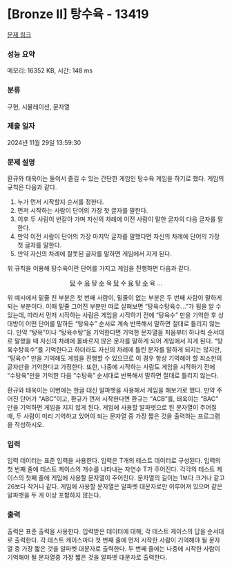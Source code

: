# [Bronze II] 탕수육 - 13419 

[문제 링크](https://www.acmicpc.net/problem/13419) 

### 성능 요약

메모리: 16352 KB, 시간: 148 ms

### 분류

구현, 시뮬레이션, 문자열

### 제출 일자

2024년 11월 29일 13:59:30

### 문제 설명

<p>환규와 태욱이는 둘이서 즐길 수 있는 간단한 게임인 탕수육 게임을 하기로 했다. 게임의 규칙은 다음과 같다.</p>

<ol>
	<li>누가 먼저 시작할지 순서를 정한다.</li>
	<li>먼저 시작하는 사람이 단어의 가장 첫 글자를 말한다.</li>
	<li>이후 두 사람이 번갈아 가며 자신의 차례에 이전 사람이 말한 글자의 다음 글자를 말한다.</li>
	<li>만약 이전 사람이 단어의 가장 마지막 글자를 말했다면 자신의 차례에 단어의 가장 첫 글자를 말한다.</li>
	<li>만약 자신의 차례에 잘못된 글자를 말하면 게임에서 지게 된다.</li>
</ol>

<p>위 규칙을 이용해 탕수육이란 단어를 가지고 게임을 진행하면 다음과 같다.</p>

<p style="text-align: center;"><u>탕</u> 수 <u>육</u> 탕 <u>수</u> 육 <u>탕</u> 수 <u>육</u> 탕 <u>수</u> 육 …</p>

<p>위 예시에서 밑줄 친 부분은 첫 번째 사람이, 밑줄이 없는 부분은 두 번째 사람이 말하게 되는 부분이다. 이때 밑줄 그어진 부분만 따로 살펴보면 “탕육수탕육수…”가 됨을 알 수 있는데, 따라서 먼저 시작하는 사람은 게임을 시작하기 전에 “탕육수” 만을 기억한 후 상대방이 어떤 단어를 말하든 “탕육수” 순서로 계속 반복해서 말하면 절대로 틀리지 않는다. 만약 “탕육”이나 “탕육수탕”을 기억한다면 기억한 문자열을 처음부터 하나씩 순서대로 말했을 때 자신의 차례에 올바르지 않은 문자를 말하게 되어 게임에서 지게 된다. “탕육수탕육수”를 기억한다고 하더라도 자신의 차례에 틀린 문자를 말하게 되지는 않지만, “탕육수” 만을 기억해도 게임을 진행할 수 있으므로 이 경우 항상 기억해야 할 최소한의 글자만을 기억한다고 가정한다. 또한, 나중에 시작하는 사람도 게임을 시작하기 전에 “수탕육”만을 기억한 다음 “수탕육” 순서대로 반복해서 말하면 절대로 틀리지 않는다.</p>

<p>환규와 태욱이는 이번에는 한글 대신 알파벳을 사용해서 게임을 해보기로 했다. 만약 주어진 단어가 “ABC”이고, 환규가 먼저 시작한다면 환규는 “ACB”를, 태욱이는 “BAC” 만을 기억하면 게임을 지지 않게 된다. 게임에 사용할 알파벳으로 된 문자열이 주어질 때, 두 사람이 미리 기억하고 있어야 되는 문자열 중 가장 짧은 것을 출력하는 프로그램을 작성하시오.</p>

### 입력 

 <p>입력 데이터는 표준 입력을 사용한다. 입력은 T개의 테스트 데이터로 구성된다. 입력의 첫 번째 줄에 테스트 케이스의 개수를 나타내는 자연수 T가 주어진다. 각각의 테스트 케이스의 첫째 줄에 게임에 사용할 문자열이 주어진다. 문자열의 길이는 1보다 크거나 같고 26보다 작거나 같다. 게임에 사용할 문자열은 알파벳 대문자로만 이루어져 있으며 같은 알파벳을 두 개 이상 포함하지 않는다.</p>

### 출력 

 <p>출력은 표준 출력을 사용한다. 입력받은 데이터에 대해, 각 테스트 케이스의 답을 순서대로 출력한다. 각 테스트 케이스마다 첫 번째 줄에 먼저 시작한 사람이 기억해야 될 문자열 중 가장 짧은 것을 알파벳 대문자로 출력한다. 두 번째 줄에는 나중에 시작한 사람이 기억해야 될 문자열중 가장 짧은 것을 알파벳 대문자로 출력한다.</p>


